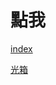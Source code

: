 # 點我
[index](https://lanblau.github.io/index/Index.html)

[光箱](https://lanblau.github.io/index/modal.html)
